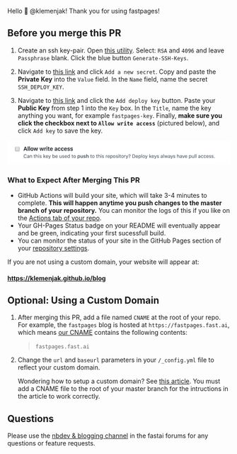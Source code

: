Hello :wave: @klemenjak!  Thank you for using fastpages!  

## Before you merge this PR

1. Create an ssh key-pair.  Open <a href="https://8gwifi.org/sshfunctions.jsp" target="_blank">this utility</a>. Select: `RSA` and `4096` and leave `Passphrase` blank.  Click the blue button `Generate-SSH-Keys`.

2. Navigate to <a href="https://github.com/klemenjak/blog/settings/secrets" target="_blank">this link</a> and click `Add a new secret`.  Copy and paste the **Private Key** into the `Value` field. In the `Name` field, name the secret `SSH_DEPLOY_KEY`.  

3. Navigate to <a href="https://github.com/klemenjak/blog/settings/keys" target="_blank">this link</a> and click the `Add deploy key` button.  Paste your **Public Key** from step 1 into the `Key` box.  In the `Title`, name the key anything you want, for example `fastpages-key`.  Finally, **make sure you click the checkbox next to `Allow write access`** (pictured below), and click `Add key` to save the key.

![](_checkbox.png)


### What to Expect After Merging This PR

- GitHub Actions will build your site, which will take 3-4 minutes to complete.  **This will happen anytime you push changes to the master branch of your repository.**  You can monitor the logs of this if you like on the [Actions tab of your repo](https://github.com/klemenjak/blog/actions).
- Your GH-Pages Status badge on your README will eventually appear and be green, indicating your first sucessfull build.
- You can monitor the status of your site in the GitHub Pages section of your [repository settings](https://github.com/klemenjak/blog/settings).

If you are not using a custom domain, your website will appear at: 

#### https://klemenjak.github.io/blog


## Optional: Using a Custom Domain

1. After merging this PR, add a file named `CNAME` at the root of your repo.  For example, the `fastpages` blog is hosted at `https://fastpages.fast.ai`, which means [our CNAME](https://github.com/fastai/fastpages/blob/master/CNAME) contains the following contents: 

        
    >`fastpages.fast.ai`


2. Change the `url` and `baseurl` parameters in your `/_config.yml` file to reflect your custom domain.


    Wondering how to setup a custom domain?  See [this article](https://dev.to/trentyang/how-to-setup-google-domain-for-github-pages-1p58).  You must add a CNAME file to the root of your master branch for the intructions in the article to work correctly.


## Questions

Please use the [nbdev & blogging channel](https://forums.fast.ai/c/fastai-users/nbdev/48) in the fastai forums for any questions or feature requests.
